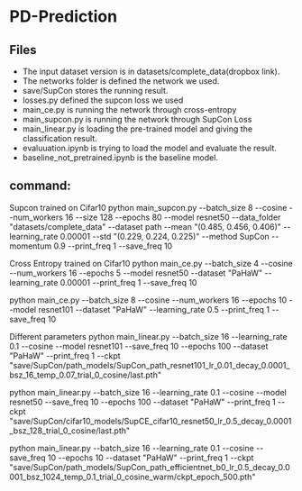 # PD-Prediction
## Files
- The input dataset version is in datasets/complete_data(dropbox link).
- The networks folder is defined the network we used.
- save/SupCon stores the running result.
- losses.py defined the supcon loss we used
- main_ce.py is running the network through cross-entropy
- main_supcon.py is running the network through SupCon Loss
- main_linear.py is loading the pre-trained model and giving the classification result.
- evaluuation.ipynb is trying to load the model and evaluate the result.
- baseline_not_pretrained.ipynb is the baseline model.
  
## command: 

Supcon trained on Cifar10
python main_supcon.py --batch_size 8 --cosine --num_workers 16 --size 128 --epochs 80 --model resnet50 --data_folder "datasets/complete_data" --dataset path --mean "(0.485, 0.456, 0.406)" --learning_rate 0.00001 --std "(0.229, 0.224, 0.225)" --method SupCon --momentum 0.9 --print_freq 1 --save_freq 10

Cross Entropy trained on Cifar10
python main_ce.py --batch_size 4 --cosine --num_workers 16 --epochs 5 --model resnet50 --dataset "PaHaW" --learning_rate 0.00001 --print_freq 1 --save_freq 10

python main_ce.py --batch_size 8 --cosine --num_workers 16 --epochs 10 --model resnet101 --dataset "PaHaW" --learning_rate 0.5 --print_freq 1 --save_freq 10


Different parameters
python main_linear.py --batch_size 16 --learning_rate 0.1 --cosine --model resnet101 --save_freq 10 --epochs 100 --dataset "PaHaW" --print_freq 1 --ckpt "save/SupCon/path_models/SupCon_path_resnet101_lr_0.01_decay_0.0001_bsz_16_temp_0.07_trial_0_cosine/last.pth" 

python main_linear.py --batch_size 16 --learning_rate 0.1 --cosine --model resnet50 --save_freq 10 --epochs 100 --dataset "PaHaW" --print_freq 1 --ckpt "save/SupCon/cifar10_models/SupCE_cifar10_resnet50_lr_0.5_decay_0.0001_bsz_128_trial_0_cosine/last.pth" 

python main_linear.py --batch_size 16 --learning_rate 0.1 --cosine --save_freq 10 --epochs 10 --dataset "PaHaW" --print_freq 1 --ckpt "save/SupCon/path_models/SupCon_path_efficientnet_b0_lr_0.5_decay_0.0001_bsz_1024_temp_0.1_trial_0_cosine_warm/ckpt_epoch_500.pth" 

